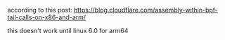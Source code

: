according to this post: https://blog.cloudflare.com/assembly-within-bpf-tail-calls-on-x86-and-arm/

this doesn't work until linux 6.0 for arm64